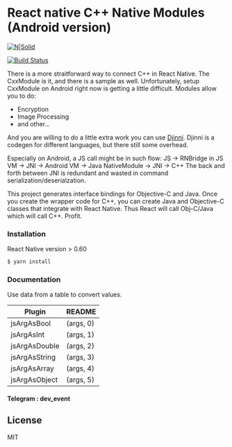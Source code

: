 # React native C++ Native Modules (Android version)

[![N|Solid](https://hackernoon.com/hn-images/1*q16vcoe7CRolZLOCoG5_Pg.png)](https://nodesource.com/products/nsolid)

[![Build Status](https://travis-ci.org/joemccann/dillinger.svg?branch=master)](https://github.com/dev-event/react-native-ci)

There is a more straitforward way to connect C++ in React Native.
The CxxModule is it, and there is a sample as well.
Unfortunately, setup CxxModule on Android right now is getting a little difficult.
Modules allow you to do:
  - Encryption
  - Image Processing
  - and other...

And you are willing to do a little extra work you can use [Djinni](https://github.com/sulewicz/djinni-react-native).
Djinni is a codegen for different languages, but there still some overhead.

Especially on Android, a JS call might be in such flow:
JS -> RNBridge in JS VM -> JNI -> Android VM -> Java NativeModule -> JNI -> C++
The back and forth between JNI is redundant and wasted in command serialization/deserialzation.

This project generates interface bindings for Objective-C and Java. Once you create the wrapper code for C++, you can create Java and Objective-C classes that integrate with React Native. Thus React will call Obj-C/Java which will call C++. Profit.


### Installation

React Native version  > 0.60

```sh
$ yarn install
```
### Documentation 

Use data from a table to convert values.

| Plugin | README |
| ------ | ------ |
| jsArgAsBool |(args, 0) |
| jsArgAsInt | (args, 1) |
| jsArgAsDouble | (args, 2) |
| jsArgAsString | (args, 3) |
| jsArgAsArray | (args, 4) |
|jsArgAsObject | (args, 5) |



#### Telegram : dev_event


License
----

MIT



